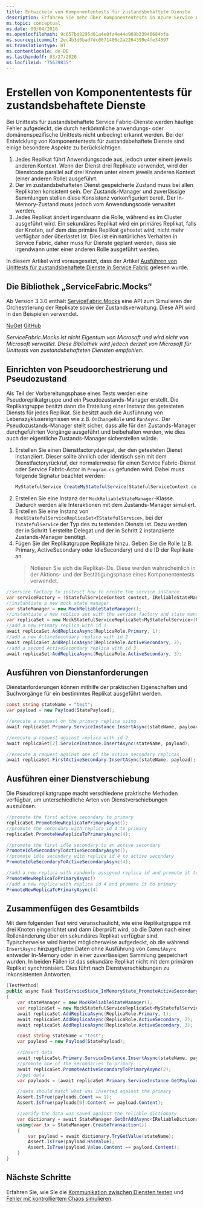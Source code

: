 ```yaml
---
title: Entwickeln von Komponententests für zustandsbehaftete Dienste
description: Erfahren Sie mehr über Komponententests in Azure Service Fabric für zustandsbehaftete Dienste, und machen Sie sich mit Überlegungen vertraut, die Sie bei der Entwicklung berücksichtigen sollten.
ms.topic: conceptual
ms.date: 09/04/2018
ms.openlocfilehash: 9c657bd8295d01a4e0fa4e44e969b33946684bfa
ms.sourcegitcommit: 2ec4b3d0bad7dc0071400c2a2264399e4fe34897
ms.translationtype: HT
ms.contentlocale: de-DE
ms.lasthandoff: 03/27/2020
ms.locfileid: "75639835"
---
```

# <a name="create-unit-tests-for-stateful-services"></a>Erstellen von Komponententests für zustandsbehaftete Dienste
Bei Unittests für zustandsbehaftete Service Fabric-Dienste werden häufige Fehler aufgedeckt, die durch herkömmliche anwendungs- oder domänenspezifische Unittests nicht unbedingt erkannt werden. Bei der Entwicklung von Komponententests für zustandsbehaftete Dienste sind einige besondere Aspekte zu berücksichtigen.

1. Jedes Replikat führt Anwendungscode aus, jedoch unter einem jeweils anderen Kontext. Wenn der Dienst drei Replikate verwendet, wird der Dienstcode parallel auf drei Knoten unter einem jeweils anderen Kontext (einer anderen Rolle) ausgeführt.
2. Der im zustandsbehafteten Dienst gespeicherte Zustand muss bei allen Replikaten konsistent sein. Der Zustands-Manager und zuverlässige Sammlungen stellen diese Konsistenz vorkonfiguriert bereit. Der In-Memory-Zustand muss jedoch vom Anwendungscode verwaltet werden.
3. Jedes Replikat ändert irgendwann die Rolle, während es im Cluster ausgeführt wird. Ein sekundäres Replikat wird ein primäres Replikat, falls der Knoten, auf dem das primäre Replikat gehostet wird, nicht mehr verfügbar oder überlastet ist. Dies ist ein natürliches Verhalten in Service Fabric, daher muss für Dienste geplant werden, dass sie irgendwann unter einer anderen Rolle ausgeführt werden.

In diesem Artikel wird vorausgesetzt, dass der Artikel [Ausführen von Unittests für zustandsbehaftete Dienste in Service Fabric](service-fabric-concepts-unit-testing.md) gelesen wurde.

## <a name="the-servicefabricmocks-library"></a>Die Bibliothek „ServiceFabric.Mocks“
Ab Version 3.3.0 enthält [ServiceFabric.Mocks](https://www.nuget.org/packages/ServiceFabric.Mocks/) eine API zum Simulieren der Orchestrierung der Replikate sowie der Zustandsverwaltung. Diese API wird in den Beispielen verwendet.

[NuGet](https://www.nuget.org/packages/ServiceFabric.Mocks/)
[GitHub](https://github.com/loekd/ServiceFabric.Mocks)

*ServiceFabric.Mocks ist nicht Eigentum von Microsoft und wird nicht von Microsoft verwaltet. Diese Bibliothek wird jedoch derzeit von Microsoft für Unittests von zustandsbehafteten Diensten empfohlen.*

## <a name="set-up-the-mock-orchestration-and-state"></a>Einrichten von Pseudoorchestrierung und Pseudozustand
Als Teil der Vorbereitungsphase eines Tests werden eine Pseudoreplikatgruppe und ein Pseudozustands-Manager erstellt. Die Replikatgruppe besitzt dann die Erstellung einer Instanz des getesteten Diensts für jedes Replikat. Sie besitzt auch die Ausführung von Lebenszyklusereignissen wie z.B. `OnChangeRole` und `RunAsync`. Der Pseudozustands-Manager stellt sicher, dass alle für den Zustands-Manager durchgeführten Vorgänge ausgeführt und beibehalten werden, wie dies auch der eigentliche Zustands-Manager sicherstellen würde.

1. Erstellen Sie einen Dienstfactorydelegat, der den getesteten Dienst instanziiert. Dieser sollte ähnlich oder identisch sein mit dem Dienstfactoryrückruf, der normalerweise für einen Service Fabric-Dienst oder Service Fabric-Actor in `Program.cs` gefunden wird. Dabei muss folgende Signatur beachtet werden:
   ```csharp
   MyStatefulService CreateMyStatefulService(StatefulServiceContext context, IReliableStateManagerReplica2 stateManager)
   ```
2. Erstellen Sie eine Instanz der `MockReliableStateManager`-Klasse. Dadurch werden alle Interaktionen mit dem Zustands-Manager simuliert.
3. Erstellen Sie eine Instanz von `MockStatefulServiceReplicaSet<TStatefulService>`, bei der `TStatefulService` der Typ des zu testenden Diensts ist. Dazu werden der in Schritt 1 erstellte Delegat und der in Schritt 2 instanziierte Zustands-Manager benötigt.
4. Fügen Sie der Replikatgruppe Replikate hinzu. Geben Sie die Rolle (z.B. Primary, ActiveSecondary oder IdleSecondary) und die ID der Replikate an.
   > Notieren Sie sich die Replikat-IDs. Diese werden wahrscheinlich in der Aktions- und der Bestätigungsphase eines Komponententests verwendet.

```csharp
//service factory to instruct how to create the service instance
var serviceFactory = (StatefulServiceContext context, IReliableStateManagerReplica2 stateManager) => new MyStatefulService(context, stateManager);
//instantiate a new mock state manager
var stateManager = new MockReliableStateManager();
//instantiate a new replica set with the service factory and state manager
var replicaSet = new MockStatefulServiceReplicaSet<MyStatefulService>(CreateStatefulService, stateManager);
//add a new Primary replica with id 1
await replicaSet.AddReplicaAsync(ReplicaRole.Primary, 1);
//add a new ActiveSecondary replica with id 2
await replicaSet.AddReplicaAsync(ReplicaRole.ActiveSecondary, 2);
//add a second ActiveSecondary replica with id 3
await replicaSet.AddReplicaAsync(ReplicaRole.ActiveSecondary, 3);
```

## <a name="execute-service-requests"></a>Ausführen von Dienstanforderungen
Dienstanforderungen können mithilfe der praktischen Eigenschaften und Suchvorgänge für ein bestimmtes Replikat ausgeführt werden.
```csharp
const string stateName = "test";
var payload = new Payload(StatePayload);

//execute a request on the primary replica using
await replicaSet.Primary.ServiceInstance.InsertAsync(stateName, payload);

//execute a request against replica with id 2
await replicaSet[2].ServiceInstance.InsertAsync(stateName, payload);

//execute a request against one of the active secondary replicas
await replicaSet.FirstActiveSecondary.InsertAsync(stateName, payload);
```

## <a name="execute-a-service-move"></a>Ausführen einer Dienstverschiebung
Die Pseudoreplikatgruppe macht verschiedene praktische Methoden verfügbar, um unterschiedliche Arten von Dienstverschiebungen auszulösen.
```csharp
//promote the first active secondary to primary
replicaSet.PromoteNewReplicaToPrimaryAsync();
//promote the secondary with replica id 4 to primary
replicaSet.PromoteNewReplicaToPrimaryAsync(4);

//promote the first idle secondary to an active secondary
PromoteIdleSecondaryToActiveSecondaryAsync();
//promote idle secondary with replica id 4 to active secondary
PromoteIdleSecondaryToActiveSecondaryAsync(4);

//add a new replica with randomly assigned replica id and promote it to primary
PromoteNewReplicaToPrimaryAsync()
//add a new replica with replica id 4 and promote it to primary
PromoteNewReplicaToPrimaryAsync(4)
```

## <a name="putting-it-all-together"></a>Zusammenfügen des Gesamtbilds
Mit dem folgenden Test wird veranschaulicht, wie eine Replikatgruppe mit drei Knoten eingerichtet und dann überprüft wird, ob die Daten nach einer Rollenänderung über ein sekundäres Replikat verfügbar sind. Typischerweise wird hierbei möglicherweise aufgedeckt, ob die während `InsertAsync` hinzugefügten Daten ohne Ausführung von `CommitAsync` entweder In-Memory oder in einer zuverlässigen Sammlung gespeichert wurden. In beiden Fällen ist das sekundäre Replikat nicht mit dem primären Replikat synchronisiert. Dies führt nach Dienstverschiebungen zu inkonsistenten Antworten.

```csharp
[TestMethod]
public async Task TestServiceState_InMemoryState_PromoteActiveSecondary()
{
    var stateManager = new MockReliableStateManager();
    var replicaSet = new MockStatefulServiceReplicaSet<MyStatefulService>(CreateStatefulService, stateManager);
    await replicaSet.AddReplicaAsync(ReplicaRole.Primary, 1);
    await replicaSet.AddReplicaAsync(ReplicaRole.ActiveSecondary, 2);
    await replicaSet.AddReplicaAsync(ReplicaRole.ActiveSecondary, 3);

    const string stateName = "test";
    var payload = new Payload(StatePayload);

    //insert data
    await replicaSet.Primary.ServiceInstance.InsertAsync(stateName, payload);
    //promote one of the secondaries to primary
    await replicaSet.PromoteActiveSecondaryToPrimaryAsync(2);
    //get data
    var payloads = (await replicaSet.Primary.ServiceInstance.GetPayloadsAsync()).ToList();

    //data should match what was inserted against the primary
    Assert.IsTrue(payloads.Count == 1);
    Assert.IsTrue(payloads[0].Content == payload.Content);

    //verify the data was saved against the reliable dictionary
    var dictionary = await StateManager.GetOrAddAsync<IReliableDictionary<string, Payload>>(MyStatefulService.StateManagerDictionaryKey);
    using(var tx = StateManager.CreateTransaction())
    {
        var payload = await dictionary.TryGetValue(stateName);
        Assert.IsTrue(payload.HasValue);
        Assert.IsTrue(payload.Value.Content == payload.Content);
    }
}
```

## <a name="next-steps"></a>Nächste Schritte
Erfahren Sie, wie Sie die [Kommunikation zwischen Diensten testen](service-fabric-testability-scenarios-service-communication.md) und [Fehler mit kontrolliertem Chaos simulieren](service-fabric-controlled-chaos.md).
